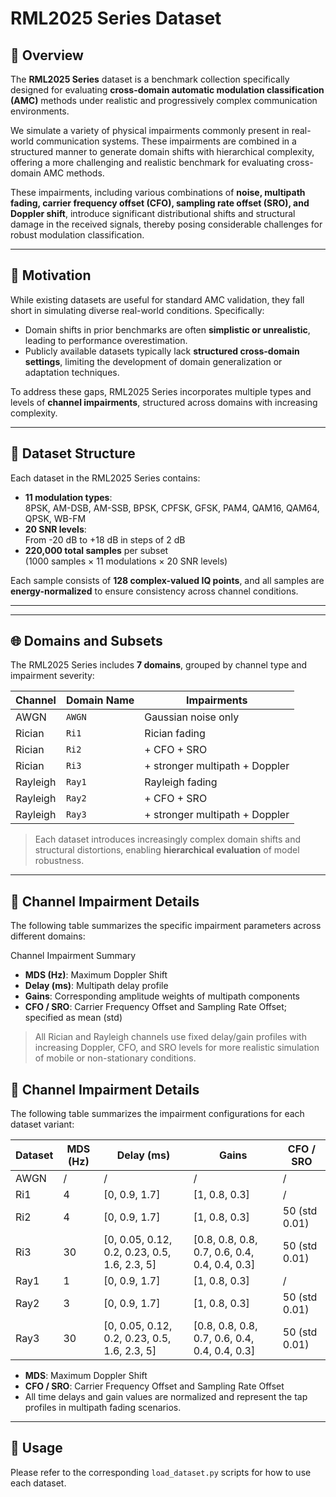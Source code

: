 # RML2025 Series Dataset

## 📌 Overview

The **RML2025 Series** dataset is a benchmark collection specifically designed for evaluating **cross-domain automatic modulation classification (AMC)** methods under realistic and progressively complex communication environments.



We simulate a variety of physical impairments commonly present in real-world communication systems. These impairments are combined in a structured manner to generate domain shifts with hierarchical complexity, offering a more challenging and realistic benchmark for evaluating cross-domain AMC methods.

These impairments, including various combinations of **noise, multipath fading, carrier frequency offset (CFO), sampling rate offset (SRO), and Doppler shift**, introduce significant distributional shifts and structural damage in the received signals, thereby posing considerable challenges for robust modulation classification. 


---

## 🧠 Motivation

While existing datasets are useful for standard AMC validation, they fall short in simulating diverse real-world conditions. Specifically:

- Domain shifts in prior benchmarks are often **simplistic or unrealistic**, leading to performance overestimation.
- Publicly available datasets typically lack **structured cross-domain settings**, limiting the development of domain generalization or adaptation techniques.

To address these gaps, RML2025 Series incorporates multiple types and levels of **channel impairments**, structured across domains with increasing complexity.

---

## 📁 Dataset Structure

Each dataset in the RML2025 Series contains:

- **11 modulation types**:  
  8PSK, AM-DSB, AM-SSB, BPSK, CPFSK, GFSK, PAM4, QAM16, QAM64, QPSK, WB-FM
- **20 SNR levels**:  
  From -20 dB to +18 dB in steps of 2 dB
- **220,000 total samples** per subset  
  (1000 samples × 11 modulations × 20 SNR levels)

Each sample consists of **128 complex-valued IQ points**, and all samples are **energy-normalized** to ensure consistency across channel conditions.

---



---

## 🌐 Domains and Subsets

The RML2025 Series includes **7 domains**, grouped by channel type and impairment severity:

| Channel | Domain Name | Impairments                     |
|---------|-------------|----------------------------------|
| AWGN    | `AWGN`      | Gaussian noise only             |
| Rician  | `Ri1`       | Rician fading                   |
| Rician  | `Ri2`       | + CFO + SRO                     |
| Rician  | `Ri3`       | + stronger multipath + Doppler  |
| Rayleigh| `Ray1`      | Rayleigh fading                 |
| Rayleigh| `Ray2`      | + CFO + SRO                     |
| Rayleigh| `Ray3`      | + stronger multipath + Doppler  |

> Each dataset introduces increasingly complex domain shifts and structural distortions, enabling **hierarchical evaluation** of model robustness.

---

## 🔬 Channel Impairment Details

The following table summarizes the specific impairment parameters across different domains:

Channel Impairment Summary

- **MDS (Hz)**: Maximum Doppler Shift  
- **Delay (ms)**: Multipath delay profile  
- **Gains**: Corresponding amplitude weights of multipath components  
- **CFO / SRO**: Carrier Frequency Offset and Sampling Rate Offset; specified as mean (std)

> All Rician and Rayleigh channels use fixed delay/gain profiles with increasing Doppler, CFO, and SRO levels for more realistic simulation of mobile or non-stationary conditions.

## 🔬 Channel Impairment Details

The following table summarizes the impairment configurations for each dataset variant:

| **Dataset** | **MDS (Hz)** | **Delay (ms)**                                      | **Gains**                                         | **CFO / SRO**       |
|-------------|--------------|------------------------------------------------------|---------------------------------------------------|---------------------|
| AWGN        | /            | /                                                    | /                                                 | /                   |
| Ri1         | 4            | [0, 0.9, 1.7]                                         | [1, 0.8, 0.3]                                     | /                   |
| Ri2         | 4            | [0, 0.9, 1.7]                                         | [1, 0.8, 0.3]                                     | 50 (std 0.01)       |
| Ri3         | 30           | [0, 0.05, 0.12, 0.2, 0.23, 0.5, 1.6, 2.3, 5]          | [0.8, 0.8, 0.8, 0.7, 0.6, 0.4, 0.4, 0.4, 0.3]      | 50 (std 0.01)       |
| Ray1        | 1            | [0, 0.9, 1.7]                                         | [1, 0.8, 0.3]                                     | /                   |
| Ray2        | 3            | [0, 0.9, 1.7]                                         | [1, 0.8, 0.3]                                     | 50 (std 0.01)       |
| Ray3        | 30           | [0, 0.05, 0.12, 0.2, 0.23, 0.5, 1.6, 2.3, 5]          | [0.8, 0.8, 0.8, 0.7, 0.6, 0.4, 0.4, 0.4, 0.3]      | 50 (std 0.01)       |

- **MDS**: Maximum Doppler Shift  
- **CFO / SRO**: Carrier Frequency Offset and Sampling Rate Offset  
- All time delays and gain values are normalized and represent the tap profiles in multipath fading scenarios.




---

## 🚀 Usage

Please refer to the corresponding `load_dataset.py` scripts for how to use each dataset.
